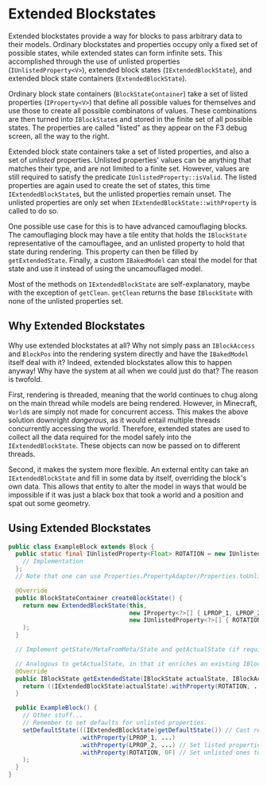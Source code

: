 Extended Blockstates
====================

Extended blockstates provide a way for blocks to pass arbitrary data to their models. Ordinary blockstates and properties occupy only a fixed set of possible states, while extended states can form infinite sets. This accomplished through the use of unlisted properties (`IUnlistedProperty<V>`), extended block states (`IExtendedBlockState`), and extended block state containers (`ExtendedBlockState`).

Ordinary block state containers (`BlockStateContainer`) take a set of listed properties (`IProperty<V>`) that define all possible values for themselves and use those to create all possible combinatons of values. These combinations are then turned into `IBlockState`s and stored in the finite set of all possible states. The properties are called "listed" as they appear on the F3 debug screen, all the way to the right.

Extended block state containers take a set of listed properties, and also a set of *unlisted* properties. Unlisted properties' values can be anything that matches their type, and are not limited to a finite set. However, values are still required to satisfy the predicate `IUnlistedProperty::isValid`. The listed properties are again used to create the set of states, this time `IExtendedBlockState`s, but the unlisted properties remain unset. The unlisted properties are only set when `IExtendedBlockState::withProperty` is called to do so.

One possible use case for this is to have advanced camouflaging blocks. The camouflaging block may have a tile entity that holds the `IBlockState` representative of the camouflagee, and an unlisted property to hold that state during rendering. This property can then be filled by `getExtendedState`. Finally, a custom `IBakedModel` can steal the model for that state and use it instead of using the uncamouflaged model.

Most of the methods on `IExtendedBlockState` are self-explanatory, maybe with the exception of `getClean`. `getClean` returns the base `IBlockState` with none of the unlisted properties set.

Why Extended Blockstates
------------------------

Why use extended blockstates at all? Why not simply pass an `IBlockAccess` and `BlockPos` into the rendering system directly and have the `IBakedModel` itself deal with it? Indeed, extended blockstates allow this to happen anyway! Why have the system at all when we could just do that? The reason is twofold.

First, rendering is threaded, meaning that the world continues to chug along on the main thread while models are being rendered. However, in Minecraft, `World`s are simply not made for concurrent access. This makes the above solution downright *dangerous*, as it would entail multiple threads concurrently accessing the world. Therefore, extended states are used to collect all the data required for the model safely into the `IExtendedBlockState`. These objects can now be passed on to different threads.

Second, it makes the system more flexible. An external entity can take an `IExtendedBlockState` and fill in some data by itself, overriding the block's own data. This allows that entity to alter the model in ways that would be impossible if it was just a black box that took a world and a position and spat out some geometry.

Using Extended Blockstates
--------------------------

```java
public class ExampleBlock extends Block {
  public static final IUnlistedProperty<Float> ROTATION = new IUnlistedProperty<Float>() {
    // Implementation
  };
  // Note that one can use Properties.PropertyAdapter/Properties.toUnlisted to wrap a IProperty in an IUnlistedProperty too.

  @Override
  public BlockStateContainer createBlockState() {
    return new ExtendedBlockState(this,
                                  new IProperty<?>[] { LPROP_1, LPROP_2 }, // Listed properties
                                  new IUnlistedProperty<?>[] { ROTATION }  // Unlisted properties
    );
  }

  // Implement getState/MetaFromMeta/State and getActualState (if required) too

  // Analogous to getActualState, in that it enriches an existing IBlockState with extra data. It is only called in the context of rendering
  @Override
  public IBlockState getExtendedState(IBlockState actualState, IBlockAccess world, BlockPos pos) { // result of getActualState is passed in
    return ((IExtendedBlockState)actualState).withProperty(ROTATION, ...);
  }

  public ExampleBlock() {
    // Other stuff...
    // Remember to set defaults for unlisted properties.
    setDefaultState(((IExtendedBlockState)getDefaultState()) // Cast required to set unlisted properties.
                    .withProperty(LPROP_1, ...)
                    .withProperty(LPROP_2, ...) // Set listed properties
                    .withProperty(ROTATION, 0F) // Set unlisted ones too
    );
  }
}
```

